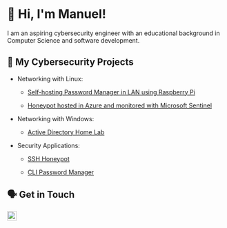 # 👋 Hi, I'm Manuel!

I am an aspiring cybersecurity engineer with an educational background in Computer Science and software development.

## 🔐 My Cybersecurity Projects

- Networking with Linux:

  - [Self-hosting Password Manager in LAN using Raspberry Pi](https://github.com/ManuelDogbatse/vaultwarden_on_raspberry_pi)
 
  - [Honeypot hosted in Azure and monitored with Microsoft Sentinel](https://github.com/ManuelDogbatse/azure_sentinel_honeypot)

- Networking with Windows:

  - [Active Directory Home Lab](https://github.com/ManuelDogbatse/active_directory)

- Security Applications:

  - [SSH Honeypot](https://github.com/ManuelDogbatse/ssh_honeypot)

  - [CLI Password Manager](https://github.com/ManuelDogbatse/password_manager)

## 🗣️ Get in Touch
[<img align="left" alt="Manuel Dogbatse LinkedIn" width="22px" src="https://cdn.simpleicons.org/linkedin/white" />](https://linkedin.com/in/manuel-dogbatse)

